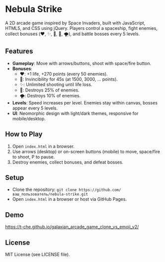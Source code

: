 # Nebula Strike

A 2D arcade game inspired by Space Invaders, built with JavaScript, HTML5, and CSS using jQuery. Players control a spaceship, fight enemies, collect bonuses (❤️, ✨, 🐽, 🐢, 🌪), and battle bosses every 5 levels.

## Features
- **Gameplay**: Move with arrows/buttons, shoot with space/fire button.
- **Bonuses**:
  - ❤️: +1 life, +270 points (every 50 enemies).
  - 🐢: Invincibility for 45s (at 1500, 3000, ... points).
  - ✨: Unlimited shooting until life loss.
  - 🐽: Destroys 25% of enemies.
  - 🌪: Destroys 10% of enemies.
- **Levels**: Speed increases per level. Enemies stay within canvas, bosses appear every 5 levels.
- **UI**: Neomorphic design with light/dark themes, responsive for mobile/desktop.

## How to Play
1. Open `index.html` in a browser.
2. Use arrows (desktop) or on-screen buttons (mobile) to move, space/fire to shoot, P to pause.
3. Destroy enemies, collect bonuses, and defeat bosses.

## Setup
- Clone the repository: `git clone https://github.com/ваш_пользователь/nebula-strike.git`
- Open `index.html` in a browser or host via GitHub Pages.

## Demo
https://t-che.github.io/galaxian_arcade_game_clone_vs_emoji_v2/

## License
MIT License (see LICENSE file).
